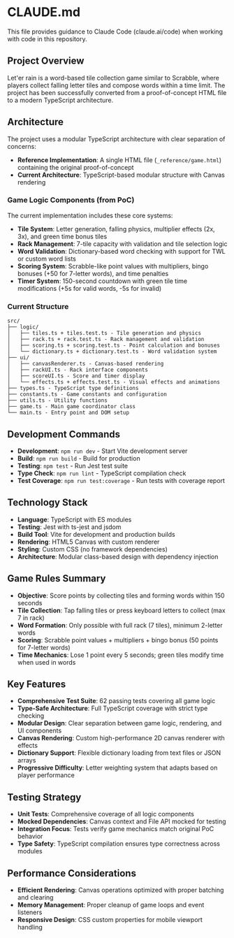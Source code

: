 # CLAUDE.md

This file provides guidance to Claude Code (claude.ai/code) when working with code in this repository.

## Project Overview

Let'er rain is a word-based tile collection game similar to Scrabble, where players collect falling letter tiles and compose words within a time limit. The project has been successfully converted from a proof-of-concept HTML file to a modern TypeScript architecture.

## Architecture

The project uses a modular TypeScript architecture with clear separation of concerns:

- **Reference Implementation**: A single HTML file (`_reference/game.html`) containing the original proof-of-concept
- **Current Architecture**: TypeScript-based modular structure with Canvas rendering

### Game Logic Components (from PoC)

The current implementation includes these core systems:

- **Tile System**: Letter generation, falling physics, multiplier effects (2x, 3x), and green time bonus tiles
- **Rack Management**: 7-tile capacity with validation and tile selection logic
- **Word Validation**: Dictionary-based word checking with support for TWL or custom word lists
- **Scoring System**: Scrabble-like point values with multipliers, bingo bonuses (+50 for 7-letter words), and time penalties
- **Timer System**: 150-second countdown with green tile time modifications (+5s for valid words, -5s for invalid)

### Current Structure

```
src/
├── logic/
│   ├── tiles.ts + tiles.test.ts - Tile generation and physics
│   ├── rack.ts + rack.test.ts - Rack management and validation  
│   ├── scoring.ts + scoring.test.ts - Point calculation and bonuses
│   └── dictionary.ts + dictionary.test.ts - Word validation system
├── ui/
│   ├── canvasRenderer.ts - Canvas-based rendering
│   ├── rackUI.ts - Rack interface components
│   ├── scoreUI.ts - Score and timer display
│   └── effects.ts + effects.test.ts - Visual effects and animations
├── types.ts - TypeScript type definitions
├── constants.ts - Game constants and configuration
├── utils.ts - Utility functions
├── game.ts - Main game coordinator class
└── main.ts - Entry point and DOM setup
```

## Development Commands

- **Development**: `npm run dev` - Start Vite development server
- **Build**: `npm run build` - Build for production
- **Testing**: `npm test` - Run Jest test suite
- **Type Check**: `npm run lint` - TypeScript compilation check
- **Test Coverage**: `npm run test:coverage` - Run tests with coverage report

## Technology Stack

- **Language**: TypeScript with ES modules
- **Testing**: Jest with ts-jest and jsdom
- **Build Tool**: Vite for development and production builds  
- **Rendering**: HTML5 Canvas with custom renderer
- **Styling**: Custom CSS (no framework dependencies)
- **Architecture**: Modular class-based design with dependency injection

## Game Rules Summary

- **Objective**: Score points by collecting tiles and forming words within 150 seconds
- **Tile Collection**: Tap falling tiles or press keyboard letters to collect (max 7 in rack)
- **Word Formation**: Only possible with full rack (7 tiles), minimum 2-letter words
- **Scoring**: Scrabble point values + multipliers + bingo bonus (50 points for 7-letter words)
- **Time Mechanics**: Lose 1 point every 5 seconds; green tiles modify time when used in words

## Key Features

- **Comprehensive Test Suite**: 62 passing tests covering all game logic
- **Type-Safe Architecture**: Full TypeScript coverage with strict type checking
- **Modular Design**: Clear separation between game logic, rendering, and UI components
- **Canvas Rendering**: Custom high-performance 2D canvas renderer with effects
- **Dictionary Support**: Flexible dictionary loading from text files or JSON arrays
- **Progressive Difficulty**: Letter weighting system that adapts based on player performance

## Testing Strategy

- **Unit Tests**: Comprehensive coverage of all logic components
- **Mocked Dependencies**: Canvas context and File API mocked for testing
- **Integration Focus**: Tests verify game mechanics match original PoC behavior
- **Type Safety**: TypeScript compilation ensures type correctness across modules

## Performance Considerations

- **Efficient Rendering**: Canvas operations optimized with proper batching and clearing
- **Memory Management**: Proper cleanup of game loops and event listeners
- **Responsive Design**: CSS custom properties for mobile viewport handling